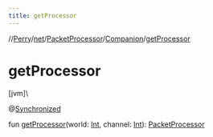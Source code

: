 ```yaml
---
title: getProcessor
---
```

//[Perry](../../../../index.html)/[net](../../index.html)/[PacketProcessor](../index.html)/[Companion](index.html)/[getProcessor](get-processor.html)



# getProcessor



[jvm]\




@[Synchronized](https://kotlinlang.org/api/latest/jvm/stdlib/kotlin.jvm/-synchronized/index.html)



fun [getProcessor](get-processor.html)(world: [Int](https://kotlinlang.org/api/latest/jvm/stdlib/kotlin/-int/index.html), channel: [Int](https://kotlinlang.org/api/latest/jvm/stdlib/kotlin/-int/index.html)): [PacketProcessor](../index.html)




